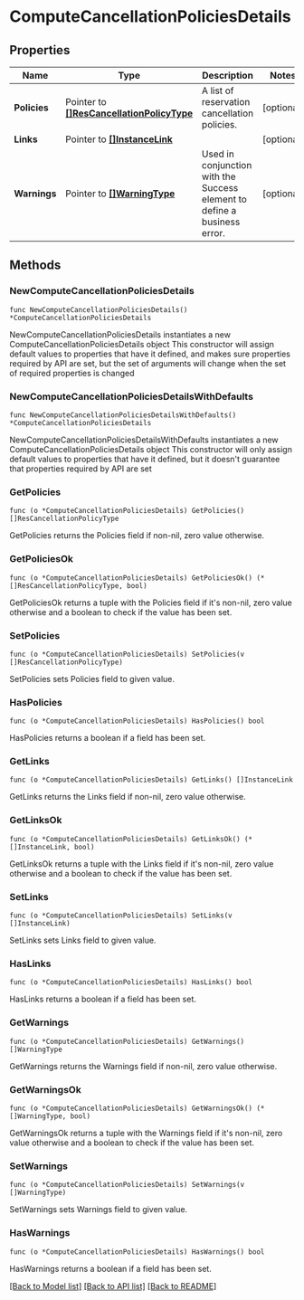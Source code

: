 # ComputeCancellationPoliciesDetails

## Properties

Name | Type | Description | Notes
------------ | ------------- | ------------- | -------------
**Policies** | Pointer to [**[]ResCancellationPolicyType**](ResCancellationPolicyType.md) | A list of reservation cancellation policies. | [optional] 
**Links** | Pointer to [**[]InstanceLink**](InstanceLink.md) |  | [optional] 
**Warnings** | Pointer to [**[]WarningType**](WarningType.md) | Used in conjunction with the Success element to define a business error. | [optional] 

## Methods

### NewComputeCancellationPoliciesDetails

`func NewComputeCancellationPoliciesDetails() *ComputeCancellationPoliciesDetails`

NewComputeCancellationPoliciesDetails instantiates a new ComputeCancellationPoliciesDetails object
This constructor will assign default values to properties that have it defined,
and makes sure properties required by API are set, but the set of arguments
will change when the set of required properties is changed

### NewComputeCancellationPoliciesDetailsWithDefaults

`func NewComputeCancellationPoliciesDetailsWithDefaults() *ComputeCancellationPoliciesDetails`

NewComputeCancellationPoliciesDetailsWithDefaults instantiates a new ComputeCancellationPoliciesDetails object
This constructor will only assign default values to properties that have it defined,
but it doesn't guarantee that properties required by API are set

### GetPolicies

`func (o *ComputeCancellationPoliciesDetails) GetPolicies() []ResCancellationPolicyType`

GetPolicies returns the Policies field if non-nil, zero value otherwise.

### GetPoliciesOk

`func (o *ComputeCancellationPoliciesDetails) GetPoliciesOk() (*[]ResCancellationPolicyType, bool)`

GetPoliciesOk returns a tuple with the Policies field if it's non-nil, zero value otherwise
and a boolean to check if the value has been set.

### SetPolicies

`func (o *ComputeCancellationPoliciesDetails) SetPolicies(v []ResCancellationPolicyType)`

SetPolicies sets Policies field to given value.

### HasPolicies

`func (o *ComputeCancellationPoliciesDetails) HasPolicies() bool`

HasPolicies returns a boolean if a field has been set.

### GetLinks

`func (o *ComputeCancellationPoliciesDetails) GetLinks() []InstanceLink`

GetLinks returns the Links field if non-nil, zero value otherwise.

### GetLinksOk

`func (o *ComputeCancellationPoliciesDetails) GetLinksOk() (*[]InstanceLink, bool)`

GetLinksOk returns a tuple with the Links field if it's non-nil, zero value otherwise
and a boolean to check if the value has been set.

### SetLinks

`func (o *ComputeCancellationPoliciesDetails) SetLinks(v []InstanceLink)`

SetLinks sets Links field to given value.

### HasLinks

`func (o *ComputeCancellationPoliciesDetails) HasLinks() bool`

HasLinks returns a boolean if a field has been set.

### GetWarnings

`func (o *ComputeCancellationPoliciesDetails) GetWarnings() []WarningType`

GetWarnings returns the Warnings field if non-nil, zero value otherwise.

### GetWarningsOk

`func (o *ComputeCancellationPoliciesDetails) GetWarningsOk() (*[]WarningType, bool)`

GetWarningsOk returns a tuple with the Warnings field if it's non-nil, zero value otherwise
and a boolean to check if the value has been set.

### SetWarnings

`func (o *ComputeCancellationPoliciesDetails) SetWarnings(v []WarningType)`

SetWarnings sets Warnings field to given value.

### HasWarnings

`func (o *ComputeCancellationPoliciesDetails) HasWarnings() bool`

HasWarnings returns a boolean if a field has been set.


[[Back to Model list]](../README.md#documentation-for-models) [[Back to API list]](../README.md#documentation-for-api-endpoints) [[Back to README]](../README.md)


